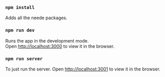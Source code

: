 ### `npm install`

Adds all the neede packages.

### `npm run dev`

Runs the app in the development mode.\
Open [http://localhost:3000](http://localhost:3000) to view it in the browser.

### `npm run server`

To just run the server.
Open [http://localhost:3001](http://localhost:3001) to view it in the browser.